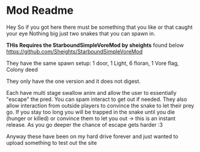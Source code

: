# Mod Readme
Hey So if you got here there must be something that you like or that caught your eye
Nothing big just two snakes that you can spawn in.

**THis Requires the StarboundSimpleVoreMod by sheights** found below
https://github.com/Sheights/StarboundSimpleVoreMod

They have the same spawn setup: 1 door, 1 Light, 6 floran, 1 Vore flag, Colony deed

They only have the one version and it does not digest.

Each have multi stage swallow anim and allow the user to essentially "escape" the pred.  You can spam interact to get out if needed.
They also allow interaction from outside players to convince the snake to let their prey go.
If you stay too long you will be trapped in the snake until you die (hunger or killed) or convince them to let you out -> this is an instant release.
As you go deeper the chance of escape gets harder :3

Anyway these have been on my hard drive forever and just wanted to upload something to test out the site

